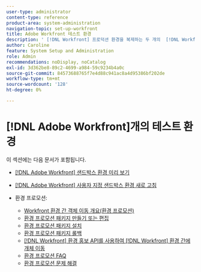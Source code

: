 ```yaml
---
user-type: administrator
content-type: reference
product-area: system-administration
navigation-topic: set-up-workfront
title: Adobe Workfront 테스트 환경
description: ' [!DNL Workfront] 프로덕션 환경을 복제하는 두 개의  [!DNL Workfront] 테스트 환경을 사용할 수 있습니다. Workfront에서 매주 주말 미리보기 샌드박스를 새로 고칩니다. 금요일에 라이브 환경에 추가된 데이터는 다음 월요일까지 미리보기 샌드박스에 표시됩니다. 사용자 지정 새로 고침 샌드박스는 사용자가 수동으로 새로 고치는 별도의 테스트 환경입니다. 사용자 지정 새로 고침 샌드박스를 얻는 데 추가 비용이 있습니다.'
author: Caroline
feature: System Setup and Administration
role: Admin
recommendations: noDisplay, noCatalog
exl-id: 3d362be8-89c2-4699-a984-59c9234b4a0c
source-git-commit: 84573688765f7e4d88c941ac8a4d95386bf202de
workflow-type: tm+mt
source-wordcount: '128'
ht-degree: 0%

---
```


# [!DNL Adobe Workfront]개의 테스트 환경

이 섹션에는 다음 문서가 포함됩니다.

* [ [!DNL Adobe Workfront] 샌드박스 환경 미리 보기](../../../administration-and-setup/set-up-workfront/workfront-testing-environments/wf-preview-sandbox-environment.md)
* [ [!DNL Adobe Workfront] 사용자 지정 샌드박스 환경 새로 고침](../../../administration-and-setup/set-up-workfront/workfront-testing-environments/wf-custom-refresh-sandbox-environment.md)
* 환경 프로모션:

   * [Workfront 환경 간 객체 이동 개요(환경 프로모션)](/help/quicksilver/administration-and-setup/set-up-workfront/workfront-testing-environments/environment-promotion-in-wf.md)
   * [환경 프로모션 패키지 만들기 또는 편집](/help/quicksilver/administration-and-setup/set-up-workfront/workfront-testing-environments/environment-promotion-create-package.md)
   * [환경 프로모션 패키지 설치](/help/quicksilver/administration-and-setup/set-up-workfront/workfront-testing-environments/environment-promotion-install-package.md)
   * [환경 프로모션 패키지 롤백](/help/quicksilver/administration-and-setup/set-up-workfront/workfront-testing-environments/environment-promotion-rollback.md)
   * [ [!DNL Workfront] 환경 홍보 API를 사용하여  [!DNL Workfront] 환경 간에 개체 이동](/help/quicksilver/administration-and-setup/set-up-workfront/workfront-testing-environments/environment-promotion.md)
   * [환경 프로모션 FAQ](/help/quicksilver/administration-and-setup/set-up-workfront/workfront-testing-environments/environment-promotion-faq.md)
   * [환경 프로모션 문제 해결](/help/quicksilver/administration-and-setup/set-up-workfront/workfront-testing-environments/environment-promotion-troubleshooting.md)
